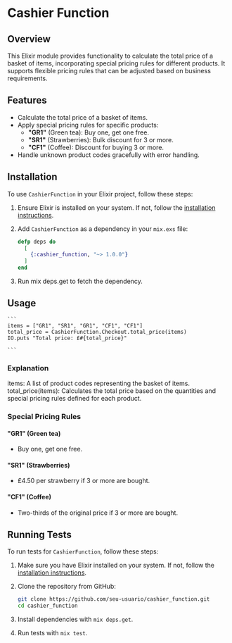 # Cashier Function

## Overview

This Elixir module provides functionality to calculate the total price of a basket of items, incorporating special pricing rules for different products. It supports flexible pricing rules that can be adjusted based on business requirements.

## Features

- Calculate the total price of a basket of items.
- Apply special pricing rules for specific products:
  - **"GR1"** (Green tea): Buy one, get one free.
  - **"SR1"** (Strawberries): Bulk discount for 3 or more.
  - **"CF1"** (Coffee): Discount for buying 3 or more.
- Handle unknown product codes gracefully with error handling.

## Installation

To use `CashierFunction` in your Elixir project, follow these steps:

1. Ensure Elixir is installed on your system. If not, follow the [installation instructions](https://elixir-lang.org/install.html).
2. Add `CashierFunction` as a dependency in your `mix.exs` file:

   ```elixir
   defp deps do
     [
       {:cashier_function, "~> 1.0.0"}
     ]
   end
   ```

3. Run mix deps.get to fetch the dependency.

## Usage

    ```
    items = ["GR1", "SR1", "GR1", "CF1", "CF1"]
    total_price = CashierFunction.Checkout.total_price(items)
    IO.puts "Total price: £#{total_price}"

    ```
### Explanation
items: A list of product codes representing the basket of items.
total_price(items): Calculates the total price based on the quantities and special pricing rules defined for each product.

### Special Pricing Rules

#### "GR1" (Green tea)

- Buy one, get one free.

#### "SR1" (Strawberries)

- £4.50 per strawberry if 3 or more are bought.

#### "CF1" (Coffee)

- Two-thirds of the original price if 3 or more are bought.

## Running Tests

To run tests for `CashierFunction`, follow these steps:

1. Make sure you have Elixir installed on your system. If not, follow the [installation instructions](https://elixir-lang.org/install.html).
2. Clone the repository from GitHub:

   ```sh
   git clone https://github.com/seu-usuario/cashier_function.git
   cd cashier_function
   ```
3. Install dependencies with ```mix deps.get```.
4. Run tests with ```mix test```.


